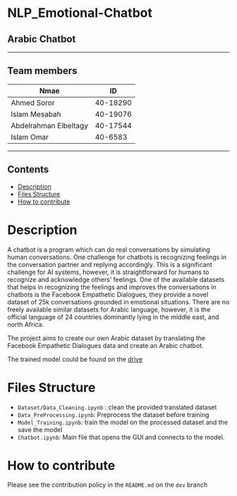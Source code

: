 # NLP_Emotional-Chatbot
## Arabic Chatbot
---
## Team members
Nmae  | ID
------------- | -------------
Ahmed Soror  | 40-18290
Islam Mesabah  | 40-19076
Abdelrahman Elbeltagy  | 40-17544
Islam Omar | 40-6583

---
## Contents
* [Description](#Description)
* [Files Structure](#Files-Structure)
* [How to contribute](#How-to-contribute)

# Description
A chatbot is a program which can do real conversations by simulating human conversations. One challenge for chatbots is recognizing feelings in the conversation partner and replying accordingly. This is a significant challenge for AI systems, however, it is straightforward for humans to recognize and acknowledge others’ feelings. One of the available datasets that helps in recognizing the feelings and improves the conversations in chatbots is the Facebook Empathetic Dialogues, they provide a novel dataset of 25k conversations grounded in emotional situations. There are no freely available similar datasets for Arabic language, however, it is the official language of 24 countries dominantly lying in the middle east, and north Africa. 

The project aims to create our own Arabic dataset by translating the Facebook Empathetic Dialogues data and create an Arabic chatbot.

The trained model could be found on the [drive](https://drive.google.com/drive/folders/19gR0tdd_mzQHpdIcd13NO8T_M0jre1-_?usp=sharing)

# Files Structure
- `Dataset/Data_Cleaning.ipynb` : clean the provided translated dataset
- `Data_PreProcessing.ipynb`: Preprocess the dataset before training 
- `Model_Training.ipynb`: train the model on the processed dataset and the save the model
- `Chatbot.ipynb`: Main file that opens the GUI and connects to the model.

# How to contribute
Please see the contribution policy in the `README.md` on the `dev` branch 

